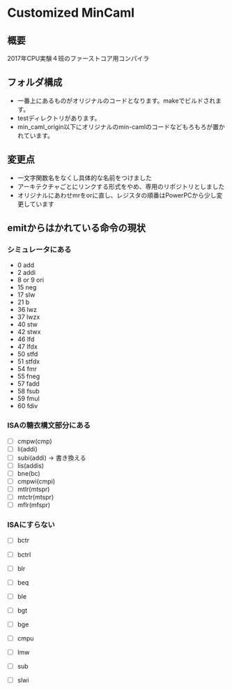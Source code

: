 # Customized MinCaml

## 概要

2017年CPU実験４班のファーストコア用コンパイラ

## フォルダ構成

- 一番上にあるものがオリジナルのコードとなります。makeでビルドされます。
- testディレクトリがあります。
- min_caml_origin以下にオリジナルのmin-camlのコードなどもろもろが置かれています。

## 変更点

- 一文字関数名をなくし具体的な名前をつけました
- アーキテクチャごとにリンクする形式をやめ、専用のリポジトリとしました
- オリジナルにあわせmrをorに直し、レジスタの順番はPowerPCから少し変更しています

## emitからはかれている命令の現状
### シミュレータにある

- 0 add
- 2 addi
- 8 or
  9 ori
- 15 neg
- 17 slw
- 21 b
- 36 lwz
- 37 lwzx
- 40 stw
- 42 stwx
- 46 lfd
- 47 lfdx
- 50 stfd
- 51 stfdx
- 54 fmr
- 55 fneg
- 57 fadd
- 58 fsub
- 59 fmul
- 60 fdiv

### ISAの糖衣構文部分にある

- [ ] cmpw(cmp)
- [ ] li(addi)
- [ ] subi(addi) -> 書き換える
- [ ] lis(addis)
- [ ] bne(bc)
- [ ] cmpwi(cmpi)
- [ ] mtlr(mtspr)
- [ ] mtctr(mtspr)
- [ ] mflr(mfspr)

### ISAにすらない

- [ ] bctr
- [ ] bctrl
- [ ] blr
- [ ] beq
- [ ] ble
- [ ] bgt
- [ ] bge
- [ ] cmpu
- [ ] lmw
- [ ] sub
- [ ] slwi

